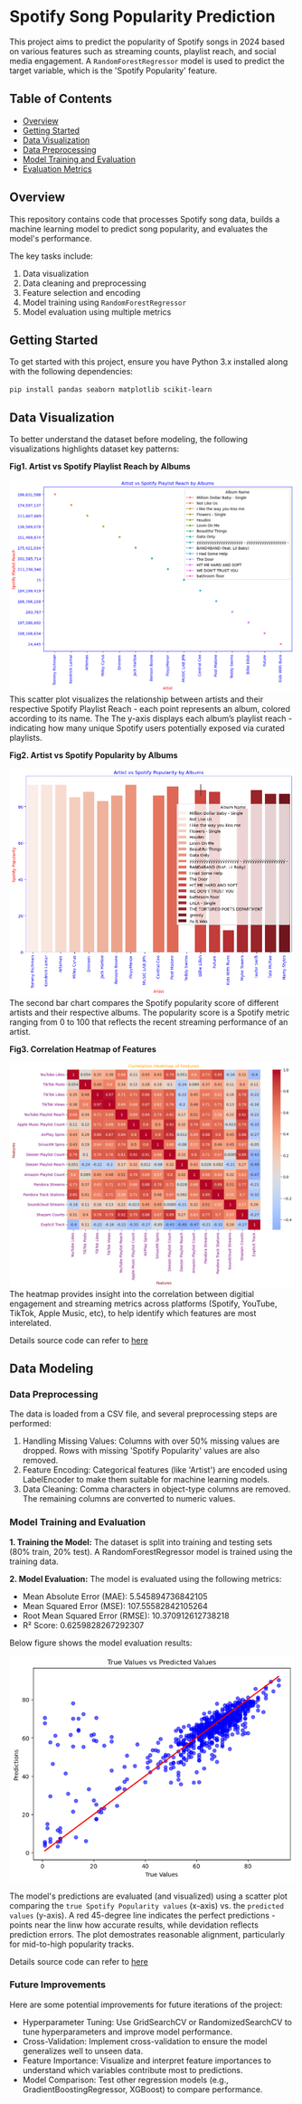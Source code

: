 # Spotify Song Popularity Prediction

This project aims to predict the popularity of Spotify songs in 2024 based on various features such as streaming counts, playlist reach, and social media engagement. A `RandomForestRegressor` model is used to predict the target variable, which is the 'Spotify Popularity' feature.

## Table of Contents

- [Overview](#overview)
- [Getting Started](#getting-started)
- [Data Visualization](#data-visualization)
- [Data Preprocessing](#data-preprocessing)
- [Model Training and Evaluation](#model-training-and-evaluation)
- [Evaluation Metrics](#model-training-and-evaluation)

## Overview

This repository contains code that processes Spotify song data, builds a machine learning model to predict song popularity, and evaluates the model's performance.

The key tasks include:
1. Data visualization
2. Data cleaning and preprocessing
3. Feature selection and encoding
4. Model training using `RandomForestRegressor`
5. Model evaluation using multiple metrics

## Getting Started

To get started with this project, ensure you have Python 3.x installed along with the following dependencies:

`pip install pandas seaborn matplotlib scikit-learn`

## Data Visualization
To better understand the dataset before modeling, the following visualizations highlights dataset key patterns: 

**Fig1. Artist vs Spotify Playlist Reach by Albums**

![Artist vs Spotify Playlist Reach by Albums](results/Artist%20vs%20Spotify%20Playlist%20Reach%20by%20Albums.png)
This scatter plot visualizes the relationship between artists and their respective Spotify Playlist Reach - each point represents an album, colored according to its name. The The y-axis displays each album’s playlist reach -  indicating how many unique Spotify users potentially exposed via curated playlists.

**Fig2. Artist vs Spotify Popularity by Albums**

![Artist vs Spotify Popularity by Albums](results/Artist%20vs%20Spotify%20Popularity%20by%20Albums.png)
The second bar chart compares the Spotify popularity score of different artists and their respective albums. The popularity score is a Spotify metric ranging from 0 to 100 that reflects the recent streaming performance of an artist.

**Fig3. Correlation Heatmap of Features**

![Correlation Heatmap of Features](results/Correlation%20Heatmap%20of%20Features.png)
The heatmap provides insight into the correlation between digitial engagement and streaming metrics across platforms (Spotify, YouTube, TikTok, Apple Music, etc), to help identify which features are most interelated.

Details source code can refer to [here](notebooks/main_EDA.ipynb)


## Data Modeling

### Data Preprocessing
The data is loaded from a CSV file, and several preprocessing steps are performed:

1. Handling Missing Values:
Columns with over 50% missing values are dropped.
Rows with missing 'Spotify Popularity' values are also removed.
2. Feature Encoding:
Categorical features (like 'Artist') are encoded using LabelEncoder to make them suitable for machine learning models.
3. Data Cleaning:
Comma characters in object-type columns are removed.
The remaining columns are converted to numeric values.


### Model Training and Evaluation
**1. Training the Model:**
The dataset is split into training and testing sets (80% train, 20% test).
A RandomForestRegressor model is trained using the training data.

**2. Model Evaluation:**
The model is evaluated using the following metrics:
* Mean Absolute Error (MAE): 5.545894736842105
* Mean Squared Error (MSE): 107.55582842105264
* Root Mean Squared Error (RMSE): 10.370912612738218
* R² Score: 0.6259828267292307

Below figure shows the model evaluation results: 

![Artist vs Spotify Popularity by Albums](results/True%20Values%20vs%20Predicted%20Values.png)

The model's predictions are evaluated (and visualized) using a scatter plot comparing the `true Spotify Popularity values` (x-axis) vs. the `predicted values` (y-axis). A red 45-degree line indicates the perfect predictions - points near the linw how accurate results, while devidation reflects prediction errors. The plot demostrates reasonable alignment, particularly for mid-to-high popularity tracks. 


Details source code can refer to [here](notebooks/main_train.ipynb)

### Future Improvements
Here are some potential improvements for future iterations of the project:

* Hyperparameter Tuning: Use GridSearchCV or RandomizedSearchCV to tune hyperparameters and improve model performance.
* Cross-Validation: Implement cross-validation to ensure the model generalizes well to unseen data.
* Feature Importance: Visualize and interpret feature importances to understand which variables contribute most to predictions.
* Model Comparison: Test other regression models (e.g., GradientBoostingRegressor, XGBoost) to compare performance.
